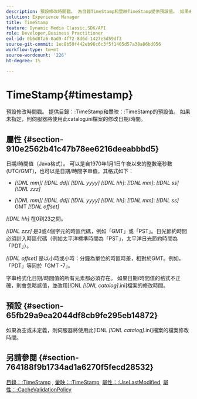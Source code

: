 ```yaml
---
description: 預設修改時間戳。 為目錄TimeStamp和暈映TimeStamp提供預設值。 如果未指定，則伺服器將使用此catalog.ini檔案的修改日期/時間。
solution: Experience Manager
title: TimeStamp
feature: Dynamic Media Classic,SDK/API
role: Developer,Business Practitioner
exl-id: 0b6d8fa6-0ad9-4f72-8d6d-1427e5d59df3
source-git-commit: 1ec8b59f442eb96c6c3f5f1405d57a38a86bd056
workflow-type: tm+mt
source-wordcount: '226'
ht-degree: 1%

---
```


# TimeStamp{#timestamp}

預設修改時間戳。 提供目錄：:TimeStamp和暈映：:TimeStamp的預設值。 如果未指定，則伺服器將使用此catalog.ini檔案的修改日期/時間。

## 屬性 {#section-910e2562b41c47b78ee6216deeabbbd5}

日期/時間值（Java格式）。 可以是自1970年1月1日午夜以來的整數毫秒數(UTC/GMT)，也可以是日期/時間字串值，其格式如下：

* *[!DNL mm]*/  *[!DNL dd]*/  *[!DNL yyyy]* *[!DNL hh]*: *[!DNL mm]*:  *[!DNL ss]* *[!DNL zzz]*

* *[!DNL mm]*/  *[!DNL dd]*/  *[!DNL yyyy]* *[!DNL hh]*: *[!DNL mm]*: *[!DNL ss]* GMT  *[!DNL offset]*

*[!DNL hh]* 在0到23之間。

*[!DNL zzz]* 是3或4個字元的時區代碼，例如「GMT」或「PST」。日光節約時間必須計入時區代碼（例如太平洋標準時間為「PST」，太平洋日光節約時間為「PDT」）。

*[!DNL offset]* 是以小時或小時：分鐘為單位的時區時差，相對於GMT。例如，「PDT」等同於「GMT -7」。

字串格式化日期/時間值的所有元素都必須存在。 如果日期/時間值的格式不正確，則會忽略該值，並改用[!DNL *[!DNL catalog]*.ini]檔案的修改時間。

## 預設 {#section-65fb29a9ea2044df8cb9fe295eb14872}

如果為空或未定義，則伺服器將使用此[!DNL *[!DNL catalog]*.ini]檔案的檔案修改時間。

## 另請參閱 {#section-764188f9b1734ad1a6270f5fecd28532}

[目錄：:TimeStamp](../../../../../ir-api/material-cat/image-rendering-api-ref/c-ir-material-catalog/c-ir-material-data-reference/r-ir-timestamp-dataref.md#reference-6daf7973dc4f4b4e9e8165756db7c319) , [暈映：:TimeStamp](../../../../../ir-api/material-cat/image-rendering-api-ref/c-ir-material-catalog/c-ir-vignette-map-reference/r-ir-timestamp-vignette.md#reference-d57cdd40a6a645d199dbb1d56cc85bc1), [屬性：:UseLastModified](../../../../../ir-api/material-cat/image-rendering-api-ref/c-ir-material-catalog/c-ir-attributes-reference/r-ir-uselastmodified.md#reference-d2ab628c9e004fedbd38324866dbca1d),  [屬性：:CacheValidationPolicy](../../../../../ir-api/material-cat/image-rendering-api-ref/c-ir-material-catalog/c-ir-attributes-reference/r-ir-cachevalidationpolicy.md#reference-2d71679733474d8aa116db6ceba87fa4)
